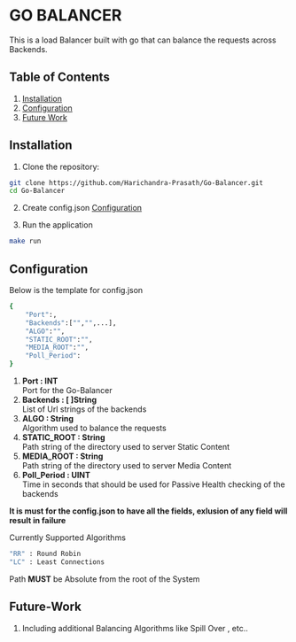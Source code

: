 # GO BALANCER

This is a load Balancer built with go that can balance the requests across Backends.

## Table of Contents

1. [Installation](#installation)
2. [Configuration](#configuration)
3. [Future Work](#future-work)

## Installation

1. Clone the repository:

```bash
git clone https://github.com/Harichandra-Prasath/Go-Balancer.git
cd Go-Balancer
```

2. Create config.json 
[Configuration](#configuration)

3. Run the application

```bash 
make run
```

## Configuration

Below is the template for config.json

```bash
{
    "Port":,
    "Backends":["","",...],
    "ALGO":"",
    "STATIC_ROOT":"",
    "MEDIA_ROOT":"",
    "Poll_Period":
}
```
1. **Port : INT**  
Port for the Go-Balancer
2. **Backends : [ ]String**  
List of Url strings of the backends  
3. **ALGO : String**  
Algorithm used to balance the requests  
4. **STATIC_ROOT : String**    
Path string of the directory used to server Static Content  
5. **MEDIA_ROOT : String**  
Path string of the directory used to server Media Content   
6. **Poll_Period : UINT**  
Time in seconds that should be used for Passive Health checking of the backends  

**It is must for the config.json to have all the fields, exlusion of any field will result in failure**  
  
Currently Supported Algorithms
```bash
"RR" : Round Robin
"LC" : Least Connections
```
Path **MUST** be Absolute from the root of the System  

## Future-Work

1. Including additional Balancing Algorithms like Spill Over , etc..  